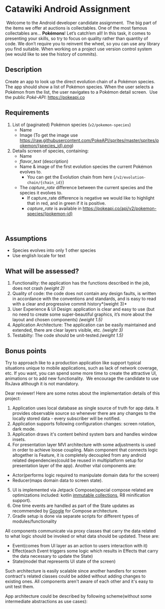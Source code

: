 # Catawiki Android Assignment
​
Welcome to the Android developer candidate assignment.
​
The big part of the items we offer at auctions is collectables. One of the most famous collectables are… **Pokémons**! Let’s catch’em all!
​
In this task, it comes to presenting your skills, so try to focus on quality rather than quantity of code. We don’t require you to reinvent the wheel, so you can use any library you find suitable. When working on a project use version control system (we would like to see the history of commits).
​
## Description
Create an app to look up the direct evolution chain of a Pokémon species.
The app should show a list of Pokémon species.
When the user selects a Pokémon from the list, the user navigates to a Pokémon detail screen.
​
Use the public *Poké-API*: https://pokeapi.co
​
## Requirements
1. List of (paginated) Pokémon species (`v2/pokemon-species`)
   * Name
   * Image (To get the image use https://raw.githubusercontent.com/PokeAPI/sprites/master/sprites/pokemon/{species_id}.png)
​
2. Details screen of species, containing:
   * Name
   * *flavor_text* (description)
   * Name & image of the first evolution species the current Pokémon evolves to. 
      * You can get the Evolution chain from here (`/v2/evolution-chain/{chain_id}`) 
   * The *capture_rate* difference between the current species and the species it evolves to. 
     * If capture_rate difference is negative we would like to highlight that in red, and in green if it is positive.
     * *capture_rate* is available in https://pokeapi.co/api/v2/pokemon-species/{pokemon-id}
   
​
## Assumptions
* Species evolves into only 1 other species
* Use english locale for text
​
## What will be assessed?
1. Functionality: the application has the functions described in the job, does not crash *(weight 2)*
2. Quality of code: the code does not contain any design faults, is written in accordance with the conventions and standards, and is easy to read with a clear and progressive commit history*(weight 3)*
3. User Experience & UI Design: application is clear and easy to use (but no need to create some super-beautiful graphics, it’s more about the layout and chosen components) *(weight 1.5)*
4. Application Architecture: The application can be easily maintained and extended, there are clear layers visible, etc. *(weight 3)*
5. Testabilty: The code should be unit-tested.*(weight 1.5)*
​
## Bonus points
Try to approach like to a production application like support typical situations unique to mobile applications, such as lack of network coverage, etc. If you want, you can spend some more time to create the attractive UI, animations or to add new functionality.
​
We encourage the candidate to use RxJava although it is not mandatory.

Dear reviewer! Here are some notes about the implementation details of this project:

1. Application uses local database as single source of truth for app data. It provides observable source so whenever there are any changes to the locally stored data - every subscriber will be notified.
2. Application supports following configuration changes: screen rotation, dark mode.
3. Application draws it's content behind system bars and handles window insets.
4. For presentation layer MVI architecture with some adjustments is used in order to achieve loose coupling. Main component that connects logic altogether is Feature, it is completely decoupled from any android related dependencies(could be reused in multiplatform setup for presentation layer of the app). Another vital components are:
- Actor(performs logic required to manipulate domain data for the screen)
- Reducer(maps domain data to screen state).
5. UI is implemented via Jetpack Compose(special compose related are optimizations included: kotlin [immutable collections](https://github.com/Kotlin/kotlinx.collections.immutable), R8 minification support).
6. One time events are handled as part of the State updates as recommended by [Google](https://developer.android.com/topic/architecture/ui-layer/events#handle-viewmodel-events) for Compose architecture.
7. Gradle setup is done via separate scripts for different types of modules/functionality

All components communicate via proxy classes that carry the data related to what logic should be invoked or what data should be updated. These are:
- Event(comes from UI layer as an action to users interaction with it)
- Effect(each Event triggers some logic which results in Effects that carry the data necessary to update the State)
- State(model that represents UI state of the screen)

Such architecture is easily scalable since another handlers for screen contract's related classes could be added without adding changes to existing ones. All components aren't aware of each other and it's easy to unit test them.

App architecture could be described by following scheme(without some intermediate abstractions as use cases):

